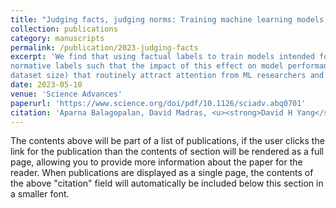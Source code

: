 ```yaml
---
title: "Judging facts, judging norms: Training machine learning models to judge humans requires a modified approach to labeling data"
collection: publications
category: manuscripts
permalink: /publication/2023-judging-facts
excerpt: 'We find that using factual labels to train models intended for normative judgments introduces a notable measurement error and models trained using factual labels yield significantly different judgments than those trained using
normative labels such that the impact of this effect on model performance can exceed that of other factors (e.g.,
dataset size) that routinely attract attention from ML researchers and practitioners.'
date: 2023-05-10
venue: 'Science Advances'
paperurl: 'https://www.science.org/doi/pdf/10.1126/sciadv.abq0701'
citation: 'Aparna Balagopalan, David Madras, <u><strong>David H Yang</strong></u>, Dylan Hadfield-Menell, Gillian K Hadfield, Marzyeh Ghassemi (2023). &quot;Judging facts, judging norms: Training machine learning models to judge humans requires a modified approach to labeling data.&quot; <i>Science Advances</i>. 1(1).'
---
```


The contents above will be part of a list of publications, if the user clicks the link for the publication than the contents of section will be rendered as a full page, allowing you to provide more information about the paper for the reader. When publications are displayed as a single page, the contents of the above "citation" field will automatically be included below this section in a smaller font.

